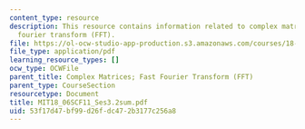 ```yaml
---
content_type: resource
description: This resource contains information related to complex matrices; fast
  fourier transform (FFT).
file: https://ol-ocw-studio-app-production.s3.amazonaws.com/courses/18-06sc-linear-algebra-fall-2011/53f17d47bf99d26fdc472b3177c256a8_MIT18_06SCF11_Ses3.2sum.pdf
file_type: application/pdf
learning_resource_types: []
ocw_type: OCWFile
parent_title: Complex Matrices; Fast Fourier Transform (FFT)
parent_type: CourseSection
resourcetype: Document
title: MIT18_06SCF11_Ses3.2sum.pdf
uid: 53f17d47-bf99-d26f-dc47-2b3177c256a8
---
```

